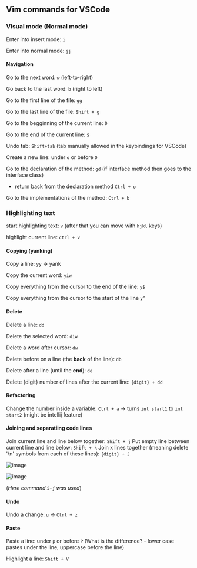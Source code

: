 ## Vim commands for VSCode

### Visual mode (Normal mode)
Enter into insert mode: `i`

Enter into normal mode: `jj`

#### Navigation
Go to the next word: `w` (left-to-right)

Go back to the last word: `b` (right to left)

Go to the first line of the file: `gg`

Go to the last line of the file: `Shift + g`

Go to the begginning of the current line: `0`

Go to the end of the current line: `$`

Undo tab: `Shift+tab` (tab manually allowed in the keybindings for VSCode)

Create a new line: under `o` or before `O`

Go to the declaration of the method: `gd` (if interface method then goes to the interface class)
 - return back from the declaration method `Ctrl + o`

Go to the implementations of the method: `Ctrl + b`


### Highlighting text

start highlighting text: `v` (after that you can move with `hjkl` keys)

highlight current line: `ctrl + v`
 
#### Copying (yanking)
Copy a line: `yy` -> yank

Copy the current word: `yiw`

Copy everything from the cursor to the end of the line: `y$`

Copy everything from the cursor to the start of the line `y^`


#### Delete 
Delete a line: `dd`

Delete the selected word: `diw`

Delete a word after cursor: `dw`

Delete before on a line (the **back** of the line): `db`

Delete after a line (until the **end**): `de`

Delete {digit} number of lines after the current line: `{digit} + dd`

#### Refactoring
Change the number inside a variable: `Ctrl + a` -> turns `int start1` to `int start2` (might be intellij feature)
 
#### Joining and separatiing code lines
Join current line and line below together: `Shift + j`
Put empty line between current line and line below: `Shift + k`
Join x lines together (meaning delete '\n' symbols from each of these lines): `{digit} + J`

![image](https://user-images.githubusercontent.com/90053205/196723942-0c99e27e-290f-4692-96c4-778b510dbe36.png)

![image](https://user-images.githubusercontent.com/90053205/196724539-0368b64a-d929-4ae1-841b-fbf97bb2bd0f.png)

(*Here command `5+j` was used*)




#### Undo

Undo a change: `u` -> `Ctrl + z`  

#### Paste

Paste a line: under `p` or before `P` (What is the difference? - lower case pastes under the line, uppercase before the line)

Highlight a line: `Shift + V`

